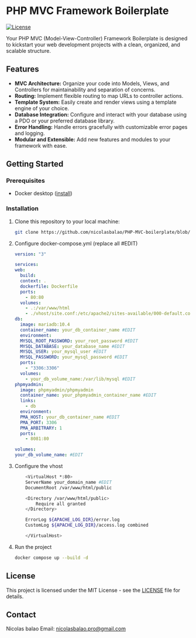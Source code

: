 # PHP MVC Framework Boilerplate

[![License](https://img.shields.io/badge/license-MIT-blue.svg)](LICENSE)

Your PHP MVC (Model-View-Controller) Framework Boilerplate is designed to kickstart your web development projects with a clean, organized, and scalable structure.

## Features

- **MVC Architecture:** Organize your code into Models, Views, and Controllers for maintainability and separation of concerns.
- **Routing:** Implement flexible routing to map URLs to controller actions.
- **Template System:** Easily create and render views using a template engine of your choice.
- **Database Integration:** Configure and interact with your database using a PDO or your preferred database library.
- **Error Handling:** Handle errors gracefully with customizable error pages and logging.
- **Modular and Extensible:** Add new features and modules to your framework with ease.

## Getting Started

### Prerequisites

- Docker desktop ([install](https://docs.docker.com/get-docker/))

### Installation

1.  Clone this repository to your local machine:

    ```bash
    git clone https://github.com/nicolasbalao/PHP-MVC-boilerplate/blob/main/public/index.php
    ```

2.  Configure docker-compose.yml (replace all #EDIT)

    ```yaml
    version: "3"

    services:
    web:
      build:
      context: .
      dockerfile: Dockerfile
      ports:
        - 80:80
      volumes:
        - .:/var/www/html
        - ./vhost/site.conf:/etc/apache2/sites-available/000-default.conf
    db:
      image: mariadb:10.4
      container_name: your_db_container_name #EDIT
      environment:
      MYSQL_ROOT_PASSWORD: your_root_password #EDIT
      MYSQL_DATABASE: your_database_name #EDIT
      MYSQL_USER: your_mysql_user #EDIT
      MYSQL_PASSWORD: your_mysql_password #EDIT
      ports:
        - "3306:3306"
      volumes:
        - your_db_volume_name:/var/lib/mysql #EDIT
    phpmyadmin:
      image: phpmyadmin/phpmyadmin
      container_name: your_phpmyadmin_container_name #EDIT
      links:
        - db
      environment:
      PMA_HOST: your_db_container_name #EDIT
      PMA_PORT: 3306
      PMA_ARBITRARY: 1
      ports:
        - 8081:80

    volumes:
    your_db_volume_name: #EDIT
    ```

3.  Configure the vhost

    ```bash
        <VirtualHost *:80>
        ServerName your_domain_name #EDIT
        DocumentRoot /var/www/html/public

        <Directory /var/www/html/public>
            Require all granted
        </Directory>

        ErrorLog ${APACHE_LOG_DIR}/error.log
        CustomLog ${APACHE_LOG_DIR}/access.log combined

        </VirtualHost>
    ```

4.  Run the project

    ```bash
    docker compose up --build -d
    ```


## License

This project is licensed under the MIT License - see the [LICENSE](./LICENSE.md) file for details.

## Contact

Nicolas balao
Email: nicolasbalao.pro@gmail.com
